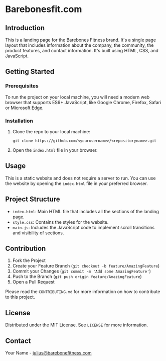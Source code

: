 # Barebonesfit.com

## Introduction

This is a landing page for the Barebones Fitness brand. It's a single page layout that includes information about the company, the community, the product features, and contact information. It's built using HTML, CSS, and JavaScript.

## Getting Started

### Prerequisites

To run the project on your local machine, you will need a modern web browser that supports ES6+ JavaScript, like Google Chrome, Firefox, Safari or Microsoft Edge.

### Installation

1. Clone the repo to your local machine:

    ```
    git clone https://github.com/<yourusername>/<repositoryname>.git
    ```

2. Open the `index.html` file in your browser.

## Usage

This is a static website and does not require a server to run. You can use the website by opening the `index.html` file in your preferred browser.

## Project Structure

- `index.html`: Main HTML file that includes all the sections of the landing page.
- `style.css`: Contains the styles for the website.
- `main.js`: Includes the JavaScript code to implement scroll transitions and visibility of sections.

## Contribution

1. Fork the Project
2. Create your Feature Branch (`git checkout -b feature/AmazingFeature`)
3. Commit your Changes (`git commit -m 'Add some AmazingFeature'`)
4. Push to the Branch (`git push origin feature/AmazingFeature`)
5. Open a Pull Request

Please read the `CONTRIBUTING.md` for more information on how to contribute to this project.

## License

Distributed under the MIT License. See `LICENSE` for more information.

## Contact

Your Name - julius@barebonefitness.com
